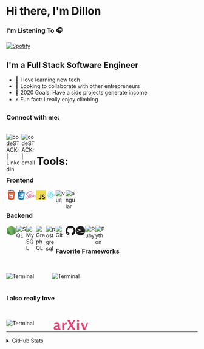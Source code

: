 # Hi there, I'm Dillon 
### I'm Listening To 🎧
[![Spotify](https://spotify-player.dillon-co.vercel.app/api/spotify)](https://open.spotify.com/user/124387117)

## I'm a Full Stack Software Engineer

- 🌱 I love learning new tech 
- 👯 Looking to collaborate with other entrepreneurs
- 🥅 2020 Goals: Have a side projects generate income
- ⚡ Fun fact: I really enjoy climbing


### Connect with me:
###### 
[<img align="left" alt="codeSTACKr | LinkedIn" width="40px" src="https://cdn.jsdelivr.net/npm/simple-icons@v3/icons/linkedin.svg" />][linkedin]
[<img align="left" alt="codeSTACKr | email" width="40px" src="https://raw.githubusercontent.com/simple-icons/simple-icons/473b41f3919527e9ca60aef18539937a351b86c4/icons/gmail.svg" />][email]


<br />

# Tools:
### Frontend

[<img align="left" alt="HTML5" width="26px" src="https://raw.githubusercontent.com/github/explore/80688e429a7d4ef2fca1e82350fe8e3517d3494d/topics/html/html.png" />](https://en.wikipedia.org/wiki/HTML5)
[<img align="left" alt="CSS3" width="26px" src="https://raw.githubusercontent.com/github/explore/80688e429a7d4ef2fca1e82350fe8e3517d3494d/topics/css/css.png" />](https://www.w3schools.com/css/)
[<img align="left" alt="Sass" width="26px" src="https://raw.githubusercontent.com/github/explore/80688e429a7d4ef2fca1e82350fe8e3517d3494d/topics/sass/sass.png" />](https://sass-lang.com/)
[<img align="left" alt="JavaScript" width="26px" src="https://raw.githubusercontent.com/github/explore/80688e429a7d4ef2fca1e82350fe8e3517d3494d/topics/javascript/javascript.png" />](https://www.javascript.com/)
[<img align="left" alt="React" width="26px" src="https://raw.githubusercontent.com/github/explore/80688e429a7d4ef2fca1e82350fe8e3517d3494d/topics/react/react.png" />](https://www.javascript.com/)
[<img align="left" alt="vue" width="26px" src="https://cdn.iconscout.com/icon/free/png-512/vue-282497.png" />](https://www.javascript.com/)
[<img align="left" alt="angular" width="26px" src="https://angular.io/assets/images/logos/angularjs/AngularJS-Shield.svg" />](https://angularjs.org/)
<br/>
<br/>

### Backend

[<img align="left" alt="Node.js" width="26px" src="https://raw.githubusercontent.com/github/explore/80688e429a7d4ef2fca1e82350fe8e3517d3494d/topics/nodejs/nodejs.png" />](https://nodejs.org/en/)
[<img align="left" alt="SQL" width="26px" src="https://www.iconfinder.com/data/icons/web-and-mobile-ui-volume-7/48/309-512.png" />](https://en.wikipedia.org/wiki/SQL)
[<img align="left" alt="MySQL" width="26px" src="https://raw.githubusercontent.com/simple-icons/simple-icons/473b41f3919527e9ca60aef18539937a351b86c4/icons/mysql.svg" />](https://www.mysql.com/)
[<img align="left" alt="GraphQL" width="26px" src="https://raw.githubusercontent.com/simple-icons/simple-icons/473b41f3919527e9ca60aef18539937a351b86c4/icons/graphql.svg" />](https://graphql.org/)
[<img align="left" alt="postgresql" width="26px" src="https://upload.wikimedia.org/wikipedia/commons/thumb/2/29/Postgresql_elephant.svg/1200px-Postgresql_elephant.svg.png" />](https://www.postgresql.org/)
[<img align="left" alt="Git" width="26px" src="https://raw.githubusercontent.com/simple-icons/simple-icons/473b41f3919527e9ca60aef18539937a351b86c4/icons/git.svg" />](https://git-scm.com/)
[<img align="left" alt="GitHub" width="26px" src="https://raw.githubusercontent.com/github/explore/78df643247d429f6cc873026c0622819ad797942/topics/github/github.png" />](https://en.wikipedia.org/wiki/GitHub)
[<img align="left" alt="Terminal" width="26px" src="https://raw.githubusercontent.com/github/explore/80688e429a7d4ef2fca1e82350fe8e3517d3494d/topics/terminal/terminal.png" />](https://www.iterm2.com/)
[<img align="left" alt="Ruby" width="26px" src="https://upload.wikimedia.org/wikipedia/commons/thumb/7/73/Ruby_logo.svg/1024px-Ruby_logo.svg.png" />](https://www.ruby-lang.org/en/)
[<img align="left" alt="Python" width="26px" src="https://upload.wikimedia.org/wikipedia/commons/thumb/c/c3/Python-logo-notext.svg/1200px-Python-logo-notext.svg.png" />](https://www.python.org/)
<br/>
<br/>

### Favorite Frameworks 
<br/>

[<img align="left" alt="Terminal" width="120px" src="https://upload.wikimedia.org/wikipedia/commons/thumb/6/62/Ruby_On_Rails_Logo.svg/1200px-Ruby_On_Rails_Logo.svg.png" />](https://rubyonrails.org/)
[<img align="left" alt="Terminal" width="140px" src="https://camo.githubusercontent.com/627c774e3070482b180c3abd858ef2145d46303b/68747470733a2f2f656c656374726f6e6a732e6f72672f696d616765732f656c656374726f6e2d6c6f676f2e737667" />](https://www.electronjs.org/)

<br/>
<br/>

### I also really love
<br/>

[<img align="left" alt="Terminal" width="120px" src="https://upload.wikimedia.org/wikipedia/commons/9/96/Pytorch_logo.png" />](https://pytorch.org/)
[<img align="left" alt="Terminal" width="100px" src="https://github.com/dillon-co/dillon-co/blob/master/assets/arxiv-logo.png?raw=true" />][arxiv]




<br />


---



<details>
  <summary>GitHub Stats</summary>
  <img align="left" alt="dillon-co's GitHub Stats" src="https://github-readme-stats.vercel.app/api?username=dillon-co&show_icons=true&hide_border=true" />
</details>

[website]: github.com/dillon-co
[twitter]: github.com/dillon-co
[youtube]: github.com/dillon-co
[instagram]: github.com/dillon-co
[linkedin]: linkedin.com/in/dilloncortez
[webdevplaylist]: github.com/dillon-co
[jsplaylist]: github.com/dillon-co
[cssplaylist]: github.com/dillon-co
[reactplaylist]: github.com/dillon-co
[email]: mailto:dilloncortez@gmail.com
[arxiv]: https://www.arxiv.org
